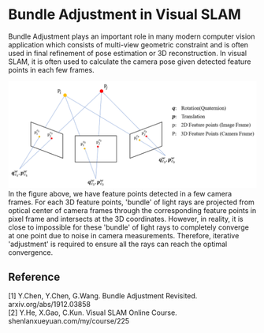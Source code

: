 # Bundle Adjustment in Visual SLAM

Bundle Adjustment plays an important role in many modern computer vision application which consists of multi-view geometric constraint and is often used in final refinement of pose estimation or 3D reconstruction.
In visual SLAM, it is often used to calculate the camera pose given detected feature points in each few frames.

![Bundle Adjustment Figure](./Images/bundle_adjustment1.png)
In the figure above, we have feature points detected in a few camera frames. For each 3D feature points, 'bundle' of light rays are projected from optical center of camera frames through the corresponding feature points in pixel frame and intersects at the 3D coordinates.
However, in reality, it is close to impossible for these 'bundle' of light rays to completely converge at one point due to noise in camera measurements. Therefore, iterative 'adjustment' is required to ensure all the rays can reach the optimal convergence.


## Reference
[1] Y.Chen, Y.Chen, G.Wang. Bundle Adjustment Revisited. arxiv.org/abs/1912.03858  
[2] Y.He, X.Gao, C.Kun. Visual SLAM Online Course. shenlanxueyuan.com/my/course/225